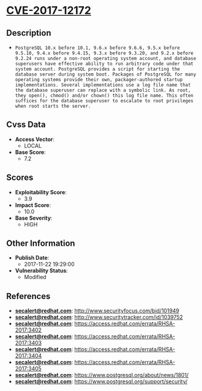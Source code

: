 
# [CVE-2017-12172](https://cve.mitre.org/cgi-bin/cvename.cgi?name=CVE-2017-12172)

## Description

- `PostgreSQL 10.x before 10.1, 9.6.x before 9.6.6, 9.5.x before 9.5.10, 9.4.x before 9.4.15, 9.3.x before 9.3.20, and 9.2.x before 9.2.24 runs under a non-root operating system account, and database superusers have effective ability to run arbitrary code under that system account. PostgreSQL provides a script for starting the database server during system boot. Packages of PostgreSQL for many operating systems provide their own, packager-authored startup implementations. Several implementations use a log file name that the database superuser can replace with a symbolic link. As root, they open(), chmod() and/or chown() this log file name. This often suffices for the database superuser to escalate to root privileges when root starts the server.`

## Cvss Data

- **Access Vector**:
  - LOCAL
- **Base Score**:
  - 7.2

## Scores

- **Exploitability Score**:
  - 3.9
- **Impact Score**:
  - 10.0
- **Base Severity**:
  - HIGH

## Other Information

- **Publish Date**:
  - 2017-11-22 19:29:00
- **Vulnerability Status**:
  - Modified

## References

- **secalert@redhat.com**: http://www.securityfocus.com/bid/101949
- **secalert@redhat.com**: http://www.securitytracker.com/id/1039752
- **secalert@redhat.com**: https://access.redhat.com/errata/RHSA-2017:3402
- **secalert@redhat.com**: https://access.redhat.com/errata/RHSA-2017:3403
- **secalert@redhat.com**: https://access.redhat.com/errata/RHSA-2017:3404
- **secalert@redhat.com**: https://access.redhat.com/errata/RHSA-2017:3405
- **secalert@redhat.com**: https://www.postgresql.org/about/news/1801/
- **secalert@redhat.com**: https://www.postgresql.org/support/security/
